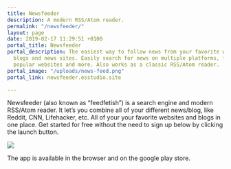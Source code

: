 ```yaml
---
title: Newsfeeder
description: A modern RSS/Atom reader.
permalink: "/newsfeeder/"
layout: page
date: 2019-02-17 11:29:51 +0100
portal_title: Newsfeeder
portal_description: The easiest way to follow news from your favorite websites and
  blogs and news sites. Easily search for news on multiple platforms, find feeds on
  popular websites and more. Also works as a classic RSS/Atom reader.
portal_image: "/uploads/news-feed.png"
portal_link: newsfeeder.esstudio.site

---
```

Newsfeeder (also known as “feedfetish”) is a search engine and modern RSS/Atom reader. It let’s you combine all of your different news/blog, like Reddit, CNN, Lifehacker, etc. All of your your favorite websites and blogs in one place. Get started for free without the need to sign up below by clicking the launch button.

![](/uploads/logo-6c4e4d.png)

The app is available in the browser and on the google play store.